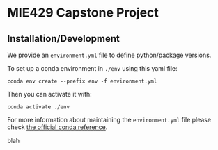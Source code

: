 # MIE429 Capstone Project

## Installation/Development
We provide an `environment.yml` file to define python/package versions.

To set up a conda environment in `./env` using this yaml file:
```
conda env create --prefix env -f environment.yml
```

Then you can activate it with:
```
conda activate ./env
```

For more information about maintaining the `environment.yml` file please check
[the official conda reference](https://conda.io/projects/conda/en/latest/user-guide/tasks/manage-environments.html#creating-an-environment-from-an-environment-yml-file).

blah
